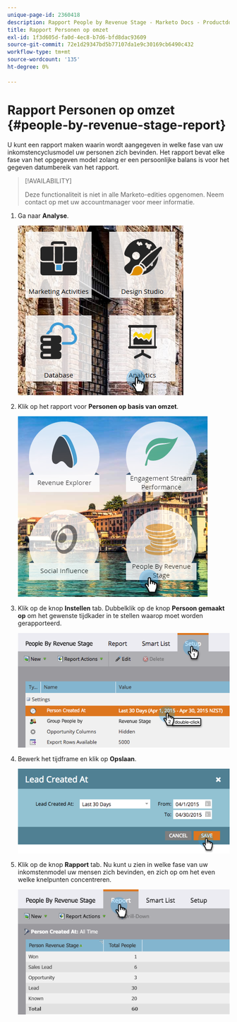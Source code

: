 ```yaml
---
unique-page-id: 2360418
description: Rapport People by Revenue Stage - Marketo Docs - Productdocumentatie
title: Rapport Personen op omzet
exl-id: 1f3d605d-fa0d-4ec8-b7d6-bfd8dac93609
source-git-commit: 72e1d29347bd5b77107da1e9c30169cb6490c432
workflow-type: tm+mt
source-wordcount: '135'
ht-degree: 0%

---
```


# Rapport Personen op omzet {#people-by-revenue-stage-report}

U kunt een rapport maken waarin wordt aangegeven in welke fase van uw inkomstencyclusmodel uw personen zich bevinden. Het rapport bevat elke fase van het opgegeven model zolang er een persoonlijke balans is voor het gegeven datumbereik van het rapport.

>[!AVAILABILITY]
>
>Deze functionaliteit is niet in alle Marketo-edities opgenomen. Neem contact op met uw accountmanager voor meer informatie.

1. Ga naar **Analyse**.

   ![](assets/image2017-3-27-15-3a43-3a55.png)

1. Klik op het rapport voor **Personen op basis van omzet**.

   ![](assets/image2017-3-27-15-3a46-3a27.png)

1. Klik op de knop **Instellen** tab. Dubbelklik op de knop **Persoon gemaakt op** om het gewenste tijdkader in te stellen waarop moet worden gerapporteerd.

   ![](assets/image2017-3-28-8-3a6-3a23.png)

1. Bewerk het tijdframe en klik op **Opslaan**.

   ![](assets/image2015-4-29-12-3a11-3a31.png)

1. Klik op de knop **Rapport** tab. Nu kunt u zien in welke fase van uw inkomstenmodel uw mensen zich bevinden, en zich op om het even welke knelpunten concentreren.

   ![](assets/image2017-3-28-8-3a6-3a48.png)
